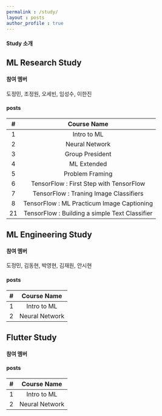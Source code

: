 ```yaml
---
permalink : /study/
layout : posts 
author_profile : true
---
```


#### Study 소개

## ML Research Study
#### 참여 멤버
도정민, 조정원, 오세빈, 임성수, 이한진

#### posts
|#|Course Name|
|:-------:|:--------:|
| 1 | Intro to ML |
| 2 | Neural Network
| 3 | Group President
| 4 | ML Extended
| 5 | Problem Framing
| 6 | TensorFlow : First Step with TensorFlow
| 7 | TensorFlow : Traning Image Classifiers
| 8 | TensorFlow : ML Practicum Image Captioning
| 21 | TensorFlow : Building a simple Text Classifier


## ML Engineering Study
#### 참여 멤버
도정민, 김동현, 박영현, 김재원, 안시현

#### posts
|#|Course Name|
|:-------:|:--------:|
| 1 | Intro to ML |
| 2 | Neural Network


## Flutter Study
#### 참여 멤버

#### posts
|#|Course Name|
|:-------:|:--------:|
| 1 | Intro to ML |
| 2 | Neural Network
